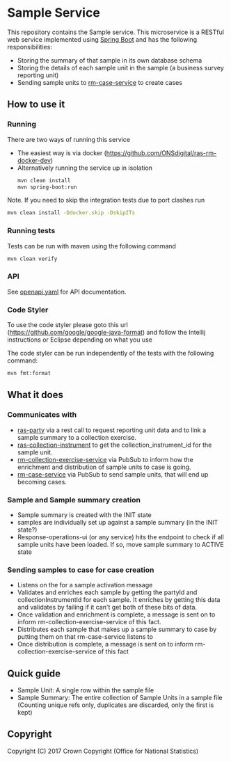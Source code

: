 # Sample Service
This repository contains the Sample service. This microservice is a RESTful web service implemented using [Spring Boot](http://projects.spring.io/spring-boot/) and has the following responsibilities:

* Storing the summary of that sample in its own database schema
* Storing the details of each sample unit in the sample (a business survey reporting unit)
* Sending sample units to [rm-case-service](https://github.com/ONSdigital/rm-case-service) to create cases

## How to use it

### Running

There are two ways of running this service

* The easiest way is via docker (https://github.com/ONSdigital/ras-rm-docker-dev)
* Alternatively running the service up in isolation
    ```bash
    mvn clean install
    mvn spring-boot:run
    ```

Note. If you need to skip the integration tests due to port clashes run

```bash
mvn clean install -Ddocker.skip -DskipITs
```

### Running tests

Tests can be run with  maven using the following command

```bash
mvn clean verify
```

### API
See [openapi.yaml](https://github.com/ONSdigital/rm-sample-service/blob/main/openapi.yaml) for API documentation.

### Code Styler
To use the code styler please goto this url (https://github.com/google/google-java-format) and follow the Intellij
instructions or Eclipse depending on what you use

The code styler can be run independently of the tests with the following command:
```bash
mvn fmt:format
```

## What it does

### Communicates with
- [ras-party](https://github.com/ONSdigital/ras-party) via a rest call to request reporting unit data and to link a sample summary to a collection exercise.
- [ras-collection-instrument](https://github.com/ONSdigital/ras-collection-instrument) to get the collection_instrument_id 
for the sample unit.
- [rm-collection-exercise-service](https://github.com/ONSdigital/rm-collection-exercise-service) via PubSub to inform 
how the enrichment and distribution of sample units to case is going.
- [rm-case-service](https://github.com/ONSdigital/rm-case-service) via PubSub to send sample units, that will end up
becoming cases.

  
### Sample and Sample summary creation
- Sample summary is created with the INIT state
- samples are individually set up against a sample summary (in the INIT state?)
- Response-operations-ui (or any service) hits the endpoint to check if all sample units have been loaded.  If so, move
  sample summary to ACTIVE state

### Sending samples to case for case creation
- Listens on the <topic> for a sample activation message
- Validates and enriches each sample by getting the partyId and collectionInstrumentId for each sample. It enriches by 
getting this data and validates by failing if it can't get both of these bits of data.
- Once validation and enrichment is complete, a message is sent on <topic> to inform rm-collection-exercise-service of
this fact.
- Distributes each sample that makes up a sample summary to case by putting them on <topic> that rm-case-service listens 
to
- Once distribution is complete, a message is sent on <topic> to inform rm-collection-exercise-service of this fact

## Quick guide

- Sample Unit: A single row within the sample file
- Sample Summary: The entire collection of Sample Units in a sample file (Counting unique refs only, duplicates are
  discarded, only the first is kept)


## Copyright
Copyright (C) 2017 Crown Copyright (Office for National Statistics)
